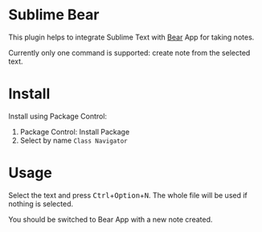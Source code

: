 # Sublime Bear

This plugin helps to integrate Sublime Text with [Bear](http://www.bear-writer.com) App for taking notes.

Currently only one command is supported: create note from the selected text.

# Install

Install using Package Control:

1. Package Control: Install Package
2. Select by name `Class Navigator`


# Usage

Select the text and press <kbd>Ctrl</kbd>+<kbd>Option</kbd>+<kbd>N</kbd>.
The whole file will be used if nothing is selected.

You should be switched to Bear App with a new note created.
